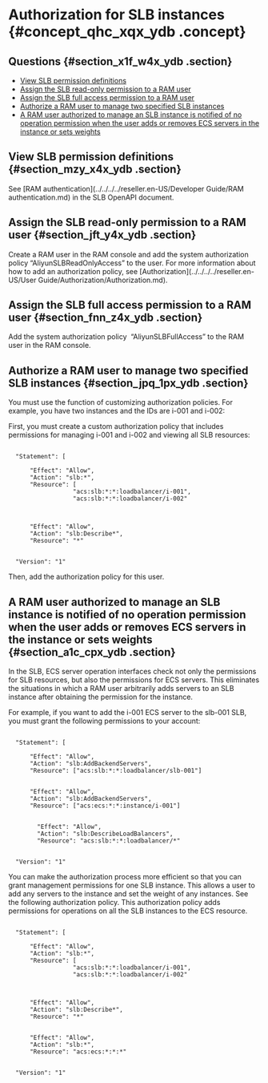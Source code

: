 # Authorization for SLB instances {#concept_qhc_xqx_ydb .concept}

## Questions {#section_x1f_w4x_ydb .section}

-   [View SLB permission definitions](#)
-   [Assign the SLB read-only permission to a RAM user](#)
-   [Assign the SLB full access permission to a RAM user](#)
-   [Authorize a RAM user to manage two specified SLB instances](#)
-   [A RAM user authorized to manage an SLB instance is notified of no operation permission when the user adds or removes ECS servers in the instance or sets weights](#)

## View SLB permission definitions {#section_mzy_x4x_ydb .section}

See [RAM authentication](../../../../reseller.en-US/Developer Guide/RAM authentication.md) in the SLB OpenAPI document.

## Assign the SLB read-only permission to a RAM user {#section_jft_y4x_ydb .section}

Create a RAM user in the RAM console and add the system authorization policy “AliyunSLBReadOnlyAccess” to the user. For more information about how to add an authorization policy, see [Authorization](../../../../reseller.en-US/User Guide/Authorization/Authorization.md).

## Assign the SLB full access permission to a RAM user {#section_fnn_z4x_ydb .section}

Add the system authorization policy  “AliyunSLBFullAccess” to the RAM user in the RAM console.

## **Authorize a RAM user to manage two specified SLB instances** {#section_jpq_1px_ydb .section}

You must use the function of customizing authorization policies. For example, you have two instances and the IDs are i-001 and i-002:

First, you must create a custom authorization policy that includes permissions for managing i-001 and i-002 and viewing all SLB resources:

```

  "Statement": [
    
      "Effect": "Allow",
      "Action": "slb:*",
      "Resource": [
                  "acs:slb:*:*:loadbalancer/i-001",
                  "acs:slb:*:*:loadbalancer/i-002"
                  
    
    
      "Effect": "Allow",
      "Action": "slb:Describe*",
      "Resource": "*"
    
  
  "Version": "1"

```

Then, add the authorization policy for this user.

## A RAM user authorized to manage an SLB instance is notified of no operation permission when the user adds or removes ECS servers in the instance or sets weights {#section_a1c_cpx_ydb .section}

In the SLB, ECS server operation interfaces check not only the permissions for SLB resources, but also the permissions for ECS servers. This eliminates the situations in which a RAM user arbitrarily adds servers to an SLB instance after obtaining the permission for the instance.

For example, if you want to add the i-001 ECS server to the slb-001 SLB, you must grant the following permissions to your account:

```

  "Statement": [
    
      "Effect": "Allow",
      "Action": "slb:AddBackendServers",
      "Resource": ["acs:slb:*:*:loadbalancer/slb-001"]
    
    
      "Effect": "Allow",
      "Action": "slb:AddBackendServers",
      "Resource": ["acs:ecs:*:*:instance/i-001"]
    
    
        "Effect": "Allow",
        "Action": "slb:DescribeLoadBalancers",
        "Resource": "acs:slb:*:*:loadbalancer/*"
    
  
  "Version": "1"

```

You can make the authorization process more efficient so that you can grant management permissions for one SLB instance. This allows a user to add any servers to the instance and set the weight of any instances. See the following authorization policy. This authorization policy adds permissions for operations on all the SLB instances to the ECS resource.

```

  "Statement": [
    
      "Effect": "Allow",
      "Action": "slb:*",
      "Resource": [
                  "acs:slb:*:*:loadbalancer/i-001",
                  "acs:slb:*:*:loadbalancer/i-002"
                  
    
    
      "Effect": "Allow",
      "Action": "slb:Describe*",
      "Resource": "*"
    
    
      "Effect": "Allow",
      "Action": "slb:*",
      "Resource": "acs:ecs:*:*:*"
    
  
  "Version": "1"

```

